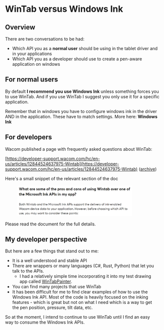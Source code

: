 # WinTab versus Windows Ink

## Overview

There are two conversations to be had:

* Which API you as a **normal user** should be using in the tablet driver and in your applications
* Which API you as a developer should use to create a pen-aware application on windows

## For normal users

By default **I recommend you use Windows Ink** unless something forces you to use WinTab. And if you use WinTab I suggest you only use it for a specific application.

Remember that in windows you have to configure windows ink in the driver AND in the application. These have to match settings. More here: **Windows Ink**&#x20;

## For developers

Wacom published a page with frequently asked questions about WinTab:

[https://developer-support.wacom.com/hc/en-us/articles/12844524637975-Wintab](https://developer-support.wacom.com/hc/en-us/articles/12844524637975-Wintab) ([archive](https://archive.is/htSEG))

Here's a small snippet of the relevant section of the doc

<figure><img src="../.gitbook/assets/image (1) (1) (1) (1) (1).png" alt="" width="375"><figcaption></figcaption></figure>

Please read the document for the full details.

## My developer perspective

But here are a few things that stand out to me:

* It is a well understood and stable API
* There are wrappers or many languages (C#, Rust, Python) that let you talk to the APIs. &#x20;
  * I had a relatively simple time incorporating it into my test drawing app called [WinTabPainter](https://github.com/TheSevenPens/WinTabPainter).
* You can find many projects that use WinTab
* It has been difficult for me to find clear examples of how to use the Windows Ink API. Most of the code is heavily focused on the inking features - which is great but not on what I need which is a way to get the pen position, pressure, tilt data, etc.

So at the moment, I intend to continue to use WinTab until I find an easy way to consume the Windows Ink APIs.

